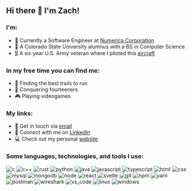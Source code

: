 ## Hi there 👋 I'm Zach!

### I'm:
- :office: Currently a Software Engineer at [Numerica Corporation](https://www.numerica.us/)
- :school: A Colorado State University alumnus with a BS in Computer Science
- :medal_military: A six year U.S. Army veteran where I piloted this [aircraft](https://www.ga-asi.com/remotely-piloted-aircraft/gray-eagle)

### In my free time you can find me:
- :runner: Finding the best trails to run
- :hiking_boot: Conquering fourteeners
- :video_game: Playing videogames

### My links:
- :email: Get in touch via [email](mailto:zacharywikel@gmail.com)
- :link: Connect with me on [LinkedIn](https://www.linkedin.com/in/zachary-wikel/)
- :computer: Check out my personal [website](https://zacharywikel.me/)


### Some languages, technologies, and tools I use:
<p>
  <img alt="c" src="https://img.shields.io/badge/-C-darkslateblue?style=flat&logo=c&logoColor=white" />
  <img alt="c++" src="https://img.shields.io/badge/-C++-dodgerblue?style=flat&logo=c%2B%2B&logoColor=white" />
  <img alt="rust" src="https://img.shields.io/badge/-Rust-white?style=flat&logo=rust&logoColor=black" />
  <img alt="python" src="https://img.shields.io/badge/-Python-darkcyan?style=flat&logo=python&logoColor=white" />
  <img alt="java" src="https://img.shields.io/badge/-Java-firebrick?style=flat&logo=java&logoColor=white" />
  <img alt="javascript" src="https://img.shields.io/badge/-JavaScript-yellow?style=flat&logo=javascript&logoColor=white" />
  <img alt="typescript" src="https://img.shields.io/badge/-TypeScript-blue?style=flat&logo=typescript&logoColor=white" />
  <img alt="html" src="https://img.shields.io/badge/-HTML-orangered?style=flat&logo=html5&logoColor=white" />
  <img alt="css" src="https://img.shields.io/badge/-CSS-blue?style=flat&logo=css3&logoColor=white" />
  <img alt="mysql" src="https://img.shields.io/badge/-MySQL-sienna?style=flat&logo=mysql&logoColor=white" />
  <img alt="mongodb" src="https://img.shields.io/badge/-MongoDB-green?style=flat&logo=mongodb&logoColor=white" />
  <img alt="node" src="https://img.shields.io/badge/-Node-43853d?style=flat&logo=Node.js&logoColor=white" />
  <img alt="react" src="https://img.shields.io/badge/-React-45b8d8?style=flat&logo=react&logoColor=white" />
  <img alt="svelte" src="https://img.shields.io/badge/-Svelte-orange?style=flat&logo=svelte&logoColor=white" />
  <img alt="git" src="https://img.shields.io/badge/-Git-F05032?style=flat&logo=git&logoColor=white" />
  <img alt="npm" src="https://img.shields.io/badge/-Npm-CB3837?style=flat&logo=npm&logoColor=white" />
  <img alt="yarn" src="https://img.shields.io/badge/-Yarn-slategray?style=flat&logo=yarn&logoColor=white" />
  <img alt="postman" src="https://img.shields.io/badge/-Postman-orange?style=flat&logo=postman&logoColor=white" />
  <img alt="wireshark" src="https://img.shields.io/badge/-Wireshark-gray?style=flat&logo=wireshark&logoColor=white" />
  <img alt="vs_code" src="https://img.shields.io/badge/-VS_Code-deepskyblue?style=flat&logo=visual-studio-code&logoColor=white" />
  <img alt="linux" src="https://img.shields.io/badge/-Linux-black?style=flat&logo=linux&logoColor=white" />
  <img alt="windows" src="https://img.shields.io/badge/-Windows-steelblue?style=flat&logo=windows&logoColor=white" />
</p>
